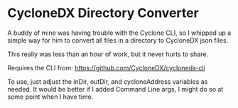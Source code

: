 # CycloneDX Directory Converter
A buddy of mine was having trouble with the Cyclone CLI, so I whipped up a simple way for him to convert all files in a directory to CycloneDX json files.

This really was less than an hour of work, but it never hurts to share.

Requires the CLI from: https://github.com/CycloneDX/cyclonedx-cli

To use, just adjust the inDir, outDir, and cycloneAddress variables as needed.  It would be better if I added Command Line args, I might do so at some point when I have time.
